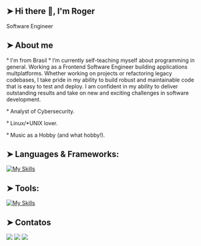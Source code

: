 ## ➤ Hi there 👋, I'm Roger
Software Engineer

## ➤ About me
° I'm from Brasil
° I’m currently self-teaching myself about programming in general. 
  Working as a Frontend Software Engineer building applications multplatforms.
  Whether working on projects or refactoring legacy codebases, I take pride in my ability to build robust and maintainable code that is easy to test and deploy. 
  I am confident in my ability to deliver outstanding results and take on new and exciting challenges in software development.

° Analyst of Cybersecurity.

° Linux/*UNIX lover.

° Music as a Hobby (and what hobby!).


## ➤ Languages & Frameworks:
[![My Skills](https://skillicons.dev/icons?i=js,html,css,c,cs,java,mysql,py,react)](https://skillicons.dev)

## ➤ Tools:
[![My Skills](https://skillicons.dev/icons?i=linux,vscode,figma,github,unity,unreal,eclipse,arduino)](https://skillicons.dev)

## ➤ Contatos
<div>
<a href="https://instagram.com/rogercesaroficial" target="_blank"><img src="https://img.shields.io/badge/-Instagram-%23E4405F?style=for-the-badge&logo=instagram&logoColor=white" target="_blank"></a>
<a href = "mailto:contato@seu-usuário-aqui"><img src="https://img.shields.io/badge/Gmail-D14836?style=for-the-badge&logo=gmail&logoColor=white" target="_blank"></a>
<a href="https://www.linkedin.com/in/roger-c%C3%A9sar-dos-santos/" target="_blank"><img src="https://img.shields.io/badge/-LinkedIn-%230077B5?style=for-the-badge&logo=linkedin&logoColor=white" target="_blank"></a>   
</div>
